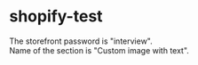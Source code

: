 # shopify-test
The storefront password is "interview".  
Name of the section is "Custom image with text".